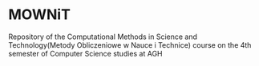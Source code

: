 # MOWNiT
Repository of the Computational Methods in Science and Technology(Metody Obliczeniowe w Nauce i Technice) course on the 4th semester of Computer Science studies at AGH
